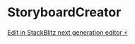 # StoryboardCreator

[Edit in StackBlitz next generation editor ⚡️](https://stackblitz.com/~/github.com/DGTheDon/StoryboardCreator)